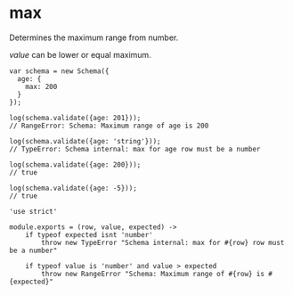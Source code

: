 max
===

Determines the maximum range from number.

*value* can be lower or equal maximum.

```
var schema = new Schema({
  age: {
    max: 200
  }
});

log(schema.validate({age: 201}));
// RangeError: Schema: Maximum range of age is 200

log(schema.validate({age: 'string'}));
// TypeError: Schema internal: max for age row must be a number

log(schema.validate({age: 200}));
// true

log(schema.validate({age: -5}));
// true
```

	'use strict'

	module.exports = (row, value, expected) ->
		if typeof expected isnt 'number'
			throw new TypeError "Schema internal: max for #{row} row must be a number"

		if typeof value is 'number' and value > expected
			throw new RangeError "Schema: Maximum range of #{row} is #{expected}"